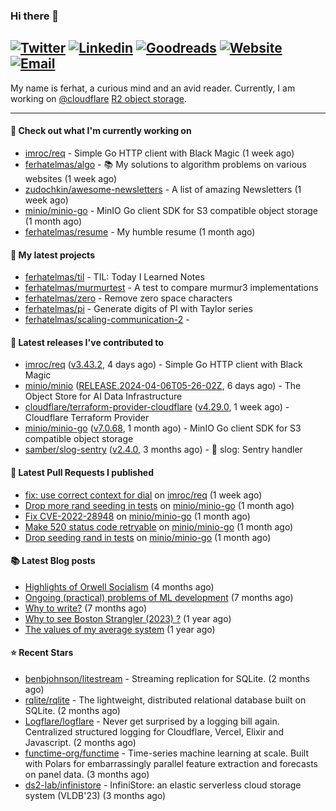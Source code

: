 ### Hi there 👋
[![Twitter](https://img.shields.io/twitter/follow/ferhatelmas_?label=Twitter&style=social)](https://twitter.com/ferhatelmas_)
[![Linkedin](https://img.shields.io/badge/LinkedIn--_.svg?style=social&logo=linkedin)](https://www.linkedin.com/in/ferhatelmas/)
[![Goodreads](https://img.shields.io/badge/goodreads--_.svg?style=social&logo=goodreads)](https://www.goodreads.com/user/show/24238914-ferhat-elmas/)
[![Website](https://img.shields.io/badge/website--_.svg?style=social&logo=rss)](https://ferhatelmas.com/)
[![Email](https://img.shields.io/badge/email--_.svg?logo=Gmail&style=social)](mailto:elmas.ferhat@gmail.com)
-----------

My name is ferhat, a curious mind and an avid reader.
Currently, I am working on [@cloudflare](https://github.com/cloudflare) [R2 object storage](https://developers.cloudflare.com/r2/).







-----------
#### 👷 Check out what I'm currently working on

- [imroc/req](https://github.com/imroc/req) - Simple Go HTTP client with Black Magic (1 week ago)
- [ferhatelmas/algo](https://github.com/ferhatelmas/algo) - :books: My solutions to algorithm problems on various websites (1 week ago)
- [zudochkin/awesome-newsletters](https://github.com/zudochkin/awesome-newsletters) - A list of amazing Newsletters (1 week ago)
- [minio/minio-go](https://github.com/minio/minio-go) - MinIO Go client SDK for S3 compatible object storage (1 month ago)
- [ferhatelmas/resume](https://github.com/ferhatelmas/resume) - My humble resume (1 month ago)

#### 🌱 My latest projects

- [ferhatelmas/til](https://github.com/ferhatelmas/til) - TIL: Today I Learned Notes
- [ferhatelmas/murmurtest](https://github.com/ferhatelmas/murmurtest) - A test to compare murmur3 implementations
- [ferhatelmas/zero](https://github.com/ferhatelmas/zero) - Remove zero space characters
- [ferhatelmas/pi](https://github.com/ferhatelmas/pi) - Generate digits of PI with Taylor series
- [ferhatelmas/scaling-communication-2](https://github.com/ferhatelmas/scaling-communication-2) - 

#### 🚀 Latest releases I've contributed to

- [imroc/req](https://github.com/imroc/req) ([v3.43.2](https://github.com/imroc/req/releases/tag/v3.43.2), 4 days ago) - Simple Go HTTP client with Black Magic
- [minio/minio](https://github.com/minio/minio) ([RELEASE.2024-04-06T05-26-02Z](https://github.com/minio/minio/releases/tag/RELEASE.2024-04-06T05-26-02Z), 6 days ago) - The Object Store for AI Data Infrastructure
- [cloudflare/terraform-provider-cloudflare](https://github.com/cloudflare/terraform-provider-cloudflare) ([v4.29.0](https://github.com/cloudflare/terraform-provider-cloudflare/releases/tag/v4.29.0), 1 week ago) - Cloudflare Terraform Provider
- [minio/minio-go](https://github.com/minio/minio-go) ([v7.0.68](https://github.com/minio/minio-go/releases/tag/v7.0.68), 1 month ago) - MinIO Go client SDK for S3 compatible object storage
- [samber/slog-sentry](https://github.com/samber/slog-sentry) ([v2.4.0](https://github.com/samber/slog-sentry/releases/tag/v2.4.0), 3 months ago) - 🚨 slog: Sentry handler

#### 🔨 Latest Pull Requests I published

- [fix: use correct context for dial](https://github.com/imroc/req/pull/341) on [imroc/req](https://github.com/imroc/req) (1 week ago)
- [Drop more rand seeding in tests](https://github.com/minio/minio-go/pull/1942) on [minio/minio-go](https://github.com/minio/minio-go) (1 month ago)
- [Fix CVE-2022-28948](https://github.com/minio/minio-go/pull/1938) on [minio/minio-go](https://github.com/minio/minio-go) (1 month ago)
- [Make 520 status code retryable](https://github.com/minio/minio-go/pull/1935) on [minio/minio-go](https://github.com/minio/minio-go) (1 month ago)
- [Drop seeding rand in tests](https://github.com/minio/minio-go/pull/1934) on [minio/minio-go](https://github.com/minio/minio-go) (1 month ago)

#### 📚 Latest Blog posts

- [Highlights of Orwell Socialism](https://ferhatelmas.com/highlights-of-orwell-socialism) (4 months ago)
- [Ongoing (practical) problems of ML development](https://ferhatelmas.com/ongoing-practical-problems-of-ml-development) (7 months ago)
- [Why to write?](https://ferhatelmas.com/why-to-write) (7 months ago)
- [Why to see Boston Strangler (2023) ?](https://ferhatelmas.com/why-to-see-boston-strangler-2023) (1 year ago)
- [The values of my average system](https://ferhatelmas.com/the-values-of-my-average-system) (1 year ago)

#### ⭐ Recent Stars

- [benbjohnson/litestream](https://github.com/benbjohnson/litestream) - Streaming replication for SQLite. (2 months ago)
- [rqlite/rqlite](https://github.com/rqlite/rqlite) - The lightweight, distributed relational database built on SQLite. (2 months ago)
- [Logflare/logflare](https://github.com/Logflare/logflare) - Never get surprised by a logging bill again. Centralized structured logging for Cloudflare, Vercel, Elixir and Javascript. (2 months ago)
- [functime-org/functime](https://github.com/functime-org/functime) - Time-series machine learning at scale. Built with Polars for embarrassingly parallel feature extraction and forecasts on panel data. (3 months ago)
- [ds2-lab/infinistore](https://github.com/ds2-lab/infinistore) - InfiniStore: an elastic serverless cloud storage system (VLDB&#39;23) (3 months ago)

